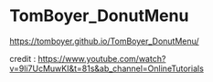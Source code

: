 ﻿# TomBoyer_DonutMenu

https://tomboyer.github.io/TomBoyer_DonutMenu/

credit : https://www.youtube.com/watch?v=9li7UcMuwKI&t=81s&ab_channel=OnlineTutorials
